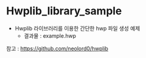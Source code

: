 # Hwplib_library_sample
   
   
* Hwplib 라이브러리를 이용한 간단한 hwp 파일 생성 예제   
   - 결과물 : example.hwp
   
   
참고 : https://github.com/neolord0/hwplib
